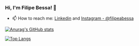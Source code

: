 ### Hi, I'm Filipe Bessa! 👋

- 📫 How to reach me: [Linkedin](https://www.linkedin.com/in/filipe-gbessa/)    and   [Instagram - @filipeabessa](https://www.instagram.com/filipeabessa/?hl=pt-br)
  

[![Anurag's GitHub stats](https://github-readme-stats.vercel.app/api?username=filipeabessa&show_icons=true&theme=dracula)](https://github.com/filipeabessa)

[![Top Langs](https://github-readme-stats.vercel.app/api/top-langs/?username=filipeabessa&layout=compact&theme=dracula)](https://github.com/anuraghazra/github-readme-stats)



<!--
**Filipegbessaa/Filipegbessaa** is a ✨ _special_ ✨ repository because its `README.md` (this file) appears on your GitHub profile.



